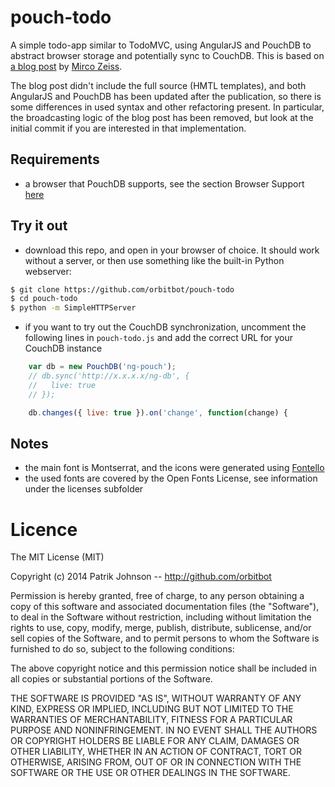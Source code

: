 pouch-todo
==========

A simple todo-app similar to TodoMVC, using AngularJS and PouchDB to abstract browser storage and potentially sync to CouchDB. This is based on 
[a blog post](http://www.mircozeiss.com/sync-multiple-angularjs-apps-without-server-via-pouchdb) by [Mirco Zeiss](https://github.com/zemirco). 

The blog post didn't include the full source (HMTL templates), and both AngularJS and PouchDB has been updated after the publication, so there is some differences in used syntax and other refactoring present. In particular, the broadcasting logic of the blog post has been removed, but look at the initial commit if you are interested in that implementation.


Requirements
------------

- a browser that PouchDB supports, see the section Browser Support [here](http://pouchdb.com/learn.html)


Try it out
----------

- download this repo, and open in your browser of choice. It should work without a server, or then use something like the built-in Python webserver:

```bash
$ git clone https://github.com/orbitbot/pouch-todo
$ cd pouch-todo
$ python -m SimpleHTTPServer
```

- if you want to try out the CouchDB synchronization, uncomment the following lines in ```pouch-todo.js``` and add the correct URL for your CouchDB instance

```javascript
    var db = new PouchDB('ng-pouch');
    // db.sync('http://x.x.x.x/ng-db', {
    //   live: true
    // });

    db.changes({ live: true }).on('change', function(change) {
```

Notes
-----

- the main font is Montserrat, and the icons were generated using [Fontello](http://fontello.com)
- the used fonts are covered by the Open Fonts License, see information under the licenses subfolder

Licence
=======

The MIT License (MIT)

Copyright (c) 2014 Patrik Johnson -- http://github.com/orbitbot

Permission is hereby granted, free of charge, to any person obtaining a copy of
this software and associated documentation files (the "Software"), to deal in
the Software without restriction, including without limitation the rights to
use, copy, modify, merge, publish, distribute, sublicense, and/or sell copies of
the Software, and to permit persons to whom the Software is furnished to do so,
subject to the following conditions:

The above copyright notice and this permission notice shall be included in all
copies or substantial portions of the Software.

THE SOFTWARE IS PROVIDED "AS IS", WITHOUT WARRANTY OF ANY KIND, EXPRESS OR
IMPLIED, INCLUDING BUT NOT LIMITED TO THE WARRANTIES OF MERCHANTABILITY, FITNESS
FOR A PARTICULAR PURPOSE AND NONINFRINGEMENT. IN NO EVENT SHALL THE AUTHORS OR
COPYRIGHT HOLDERS BE LIABLE FOR ANY CLAIM, DAMAGES OR OTHER LIABILITY, WHETHER
IN AN ACTION OF CONTRACT, TORT OR OTHERWISE, ARISING FROM, OUT OF OR IN
CONNECTION WITH THE SOFTWARE OR THE USE OR OTHER DEALINGS IN THE SOFTWARE.
